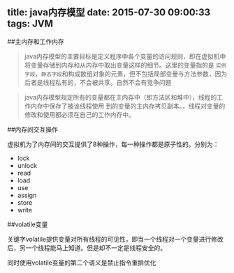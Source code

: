 title: java内存模型
date: 2015-07-30 09:00:33
tags: JVM
---


##主内存和工作内存
>java内存模型的主要目标是定义程序中各个变量的访问规则，即在虚拟机中将变量存储到内存和从内存中取出变量这样的细节。这里的变量指的是 `实例字段`，`静态字段`和构成数组对象的元素，但不包括局部变量与方法参数，因为后者是线程私有的，不会被共享。自然不会有竞争问题



>java内存模型规定所有的变量都在主内存中（即方法区和堆中），线程的工作内存中保存了被该线程使用 到的变量的主内存拷贝副本。，线程对变量的修改和使用都必须在自己的工作内存中。
<!-- more-->
##内存间交互操作

虚拟机为了内存间的交互提供了8种操作，每一种操作都是原子性的。分别为：

- lock
- unlock
- read
- load
- use
- assign
- store
- write

##volatile变量

关键字volatile提供变量对所有线程的可见性，即当一个线程对一个变量进行修改后，另一个线程能马上知道。但是却不一定是线程安全的。 

同时使用volatile变量的第二个语义是禁止指令重排优化